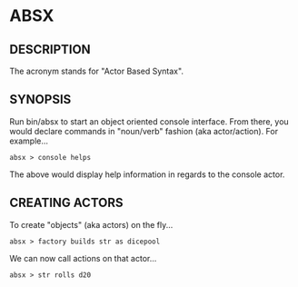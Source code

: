 # ABSX

## DESCRIPTION

The acronym stands for "Actor Based Syntax".

## SYNOPSIS

Run bin/absx to start an object oriented console interface. From there, you would declare commands in "noun/verb" fashion (aka actor/action). For example...

```
absx > console helps
```

The above would display help information in regards to the console actor.

## CREATING ACTORS

To create "objects" (aka actors) on the fly...

```
absx > factory builds str as dicepool
```

We can now call actions on that actor...

```
absx > str rolls d20
```


